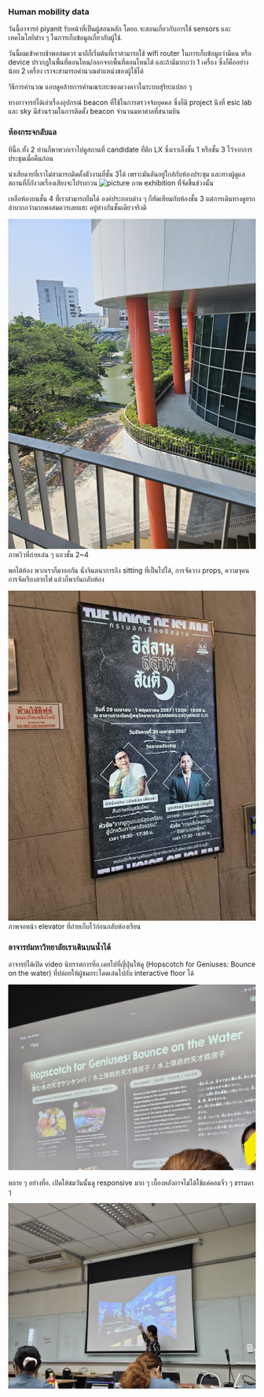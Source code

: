 ### Human mobility data 
วันนี้อาจารย์ piyanit รับหน้าที่เป็นผู้สอนหลัก โดยอ.จะสอนเกี่ยวกับการใช้ sensors และเทคโนโลยีต่าง ๆ ในการเก็บข้อมูลเกี่ยวกับผู้ใช้.  


วันนี้ผมเข้าคาบช้าพอสมควร มาถึก็เริ่มต้นที่เราสามารถใช้ wifi router ในการเก็บข้อมูลว่ามีคน หรือ device ปรากฎในพื้นที่ตอนไหน/ออกจากพื้นที่ตอนไหนได้ และถ้ามีมากกว่า 1 เครื่อง ซึ่งก็คืออย่างน้อย 2 เครื่อง เราจะสามารถคำนวณตำแหน่งของผู้ใช้ได้

วิธีการคำนวณ แอบดูคล้ายการคำนณระยะของดวงดาวในระบบสุริยะแปลก ๆ 

ทางอาจารย์ได้เล่าเรื่องอุปกรณ์ beacon ที่ใช้ในการตรวจจ้บบุคคล ซึ่งก็มี project นึงที่ esic lab และ sky มีส่วนร่วมในการติดตั้ง beacon จำนวนมหาศาลที่สนามบิน


### ห้องกระจกลับแล
ทีนี้อ.ทั้ง 2 ท่านก็พาพวกเราไปดูสถานที่ candidate ที่ตึก LX 
ซึ่งเราเล็งชั้น 1 หรือชั้น 3 ไว้จากการประชุมเมื่อคืนก่อน

น่าเสียดายที่เราไม่สามารถติดตั้งตัวงานที่ชั้น 3ได้ เพราะมันดันอยู่ใกล้กับห้องประชุม และทางผู้ดูแลสถานที่ก็กังวลเรื่องเสียงจะไปรบกวน
![picture](pics/Cpe375-120/1.jpg)
ภาพ exhibition ที่จัดขึ้นช่วงนั้น 

เหลือห้องบนชั้น 4 ที่เราสามารถยืมได้ องค์ประกอบต่าง ๆ ก็ทัดเทียมกับห้องชั้น 3 แต่การเดินทางดูยากลำบากกว่ามากพอสมควรเลยแฮะ อยู่ห่างกันชั้นเดียวจริงดิ 

![picture](pics/Cpe375-120/2.jpg)
ภาพวิวที่ถ่ายเล่น ๆ แถวชั้น 2~4

พอได้ห้อง พวกเราก็มาออกัน นั่งจินตนาการถึง sitting ที่เป็นไปได้, การจัดวาง props, ความจุคน การจัดเรียงสายไฟ แล้วก็พากันกลับห้อง

![picture](pics/Cpe375-120/3.jpg)
ภาพจอหน้า elevator ที่ถ่ายเก็บไว้ก่อนกลับห้องเรียน

### อาจารย์มหาวิทยาลัยเราเดินบนน้ำได้

อาจารย์ได้เปิด video นิทรรศการที่อ.เคยไปที่ญี่ปุ่นให้ดู (Hopscotch for Geniuses: Bounce on the water) ที่ปล่อยให้ผู้ชมกระโดดเล่นไปกับ interactive floor ได้ 

![picture](pics/Cpe375-120/5.jpg)

หลาย ๆ อย่างที่อ. เปิดให้ชมวันนั้นดู responsive มาก ๆ เบื้องหลังอาจไม่ได้ใช้แค่คอมจิ๋ว ๆ ธรรมดา ๆ

![picture](pics/Cpe375-120/4.jpg)
